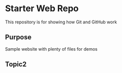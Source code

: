 # Starter Web Repo

This repository is for showing how Git and GitHub work

## Purpose

Sample website with plenty of files for demos

## Topic2